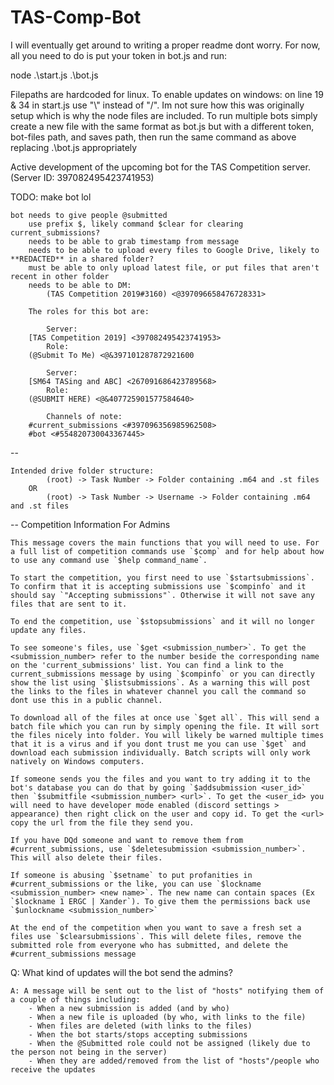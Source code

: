 # TAS-Comp-Bot
I will eventually get around to writing a proper readme dont worry. For now, all you need to do is put your token in bot.js and run:

node .\start.js .\bot.js

Filepaths are hardcoded for linux. To enable updates on windows: on line 19 & 34 in start.js use "\\" instead of "/".
Im not sure how this was originally setup which is why the node files are included. To run multiple bots simply create a new file with the same format as bot.js but with a different token, bot-files path, and saves path, then run the same command as above replacing .\bot.js appropriately



Active development of the upcoming bot for the TAS Competition server. (Server ID: 397082495423741953)

TODO:
make bot lol

	bot needs to give people @submitted
		use prefix $, likely command $clear for clearing current_submissions?
		needs to be able to grab timestamp from message
		needs to be able to upload every files to Google Drive, likely to **REDACTED** in a shared folder?
		must be able to only upload latest file, or put files that aren't recent in other folder
		needs to be able to DM:
			(TAS Competition 2019#3160) <@397096658476728331>

		The roles for this bot are:

			Server:
		[TAS Competition 2019] <397082495423741953>
			Role:
		(@Submit To Me) <@&397101287872921600

			Server:
		[SM64 TASing and ABC] <267091686423789568>
			Role:
		(@SUBMIT HERE) <@&407725901577584640>

			Channels of note:
		#current_submissions <#397096356985962508>
		#bot <#554820730043367445>
--

	Intended drive folder structure:
			(root) -> Task Number -> Folder containing .m64 and .st files
		OR
			(root) -> Task Number -> Username -> Folder containing .m64 and .st files

--
Competition Information For Admins

	This message covers the main functions that you will need to use. For a full list of competition commands use `$comp` and for help about how to use any command use `$help command_name`.

	To start the competition, you first need to use `$startsubmissions`. To confirm that it is accepting submissions use `$compinfo` and it should say `"Accepting submissions"`. Otherwise it will not save any files that are sent to it.

	To end the competition, use `$stopsubmissions` and it will no longer update any files.

	To see someone's files, use `$get <submission_number>`. To get the <submission_number> refer to the number beside the corresponding name on the 'current_submissions' list. You can find a link to the current_submissions message by using `$compinfo` or you can directly show the list using `$listsubmissions`. As a warning this will post the links to the files in whatever channel you call the command so dont use this in a public channel.

	To download all of the files at once use `$get all`. This will send a batch file which you can run by simply opening the file. It will sort the files nicely into folder. You will likely be warned multiple times that it is a virus and if you dont trust me you can use `$get` and download each submission individually. Batch scripts will only work natively on Windows computers.

	If someone sends you the files and you want to try adding it to the bot's database you can do that by going `$addsubmission <user_id>` then `$submitfile <submission_number> <url>`. To get the <user_id> you will need to have developer mode enabled (discord settings > appearance) then right click on the user and copy id. To get the <url> copy the url from the file they send you.

	If you have DQd someone and want to remove them from #current_submissions, use `$deletesubmission <submission_number>`. This will also delete their files.

	If someone is abusing `$setname` to put profanities in #current_submissions or the like, you can use `$lockname <submission_number> <new name>`. The new name can contain spaces (Ex `$lockname 1 ERGC | Xander`). To give them the permissions back use `$unlockname <submission_number>`

	At the end of the competition when you want to save a fresh set a files use `$clearsubmissions`. This will delete files, remove the submitted role from everyone who has submitted, and delete the #current_submissions message

Q: What kind of updates will the bot send the admins?

	A: A message will be sent out to the list of "hosts" notifying them of a couple of things including:
		- When a new submission is added (and by who)
		- When a new file is uploaded (by who, with links to the file)
		- When files are deleted (with links to the files)
		- When the bot starts/stops accepting submissions
		- When the @Submitted role could not be assigned (likely due to the person not being in the server)
		- When they are added/removed from the list of "hosts"/people who receive the updates
